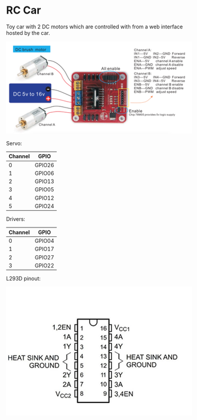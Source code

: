 # RC Car

Toy car with 2 DC motors which are controlled with from a web interface hosted by the car.

![L293d shield](l293d-motor-shield.png)

Servo:

| Channel | GPIO   |
|---------|--------|
| 0       | GPIO26 |
| 1       | GPIO06 |
| 2       | GPIO13 |
| 3       | GPIO05 |
| 4       | GPIO12 |
| 5       | GPIO24 |

Drivers:

| Channel | GPIO   |
|---------|--------|
| 0       | GPIO04 |
| 1       | GPIO17 |
| 2       | GPIO27 |
| 3       | GPIO22 |

L293D pinout:

![L293D pinout](l293d-pinout.jpg)
